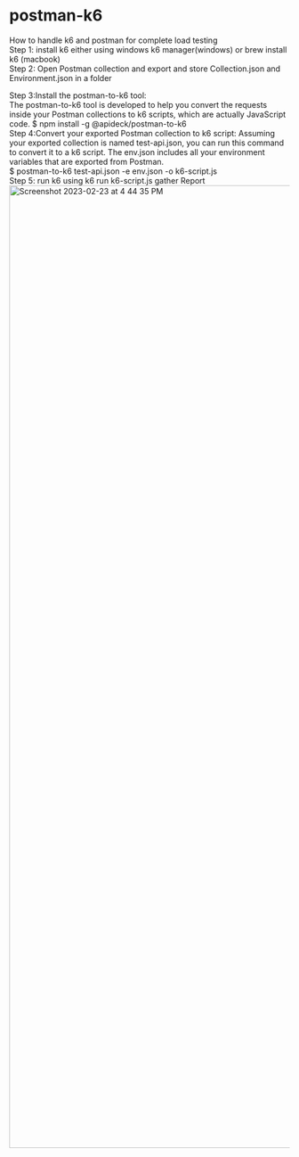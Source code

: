 # postman-k6
How to handle k6 and postman for complete load testing                                                                                                        
Step 1: install k6 either using windows k6 manager(windows) or brew install k6 (macbook)                                                                                                                                   
Step 2: Open Postman collection and export and store Collection.json and Environment.json in a folder                                                        

Step 3:Install the postman-to-k6 tool:                                                                                                                     
The postman-to-k6 tool is developed to help you convert the requests inside your Postman collections to k6 scripts, which are actually JavaScript code.
$ npm install -g @apideck/postman-to-k6                                                                                                                      
Step 4:Convert your exported Postman collection to k6 script:
Assuming your exported collection is named test-api.json, you can run this command to convert it to a k6 script. The env.json includes all your environment variables that are exported from Postman.           
$ postman-to-k6 test-api.json -e env.json -o k6-script.js                                                                                                    
Step 5: run k6 using k6 run k6-script.js
gather Report 
<img width="1728" alt="Screenshot 2023-02-23 at 4 44 35 PM" src="https://user-images.githubusercontent.com/89374501/220891212-244d4c53-55ce-4d98-baca-88dbb7ef90e9.png">
